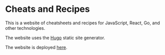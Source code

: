 # Cheats and Recipes

This is a website of cheatsheets and recipes for JavaScript, React, Go, and other technologies.

The website uses the [Hugo](https://gohugo.io/) static site generator.

The website is deployed [here](https://pages.github.com/drmikeh/cheats-and-recipes/).
